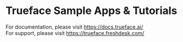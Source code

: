 # Trueface Sample Apps & Tutorials

For documentation, please visit https://docs.trueface.ai/
<br />
For support, please visit https://trueface.freshdesk.com/

